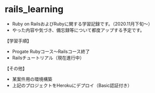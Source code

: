 # rails_learning

- Ruby on RailsおよびRubyに関する学習記録です。（2020.11月下旬～）
- やった内容や気づき、備忘録等について都度アップする予定です。

【学習手順】
- Progate Rubyコース～Railsコース終了
- Railsチュートリアル（現在進行中）

【その他】
- 某案件用の環境構築
- 上記のプロジェクトをHerokuにデプロイ（Basic認証付き）
